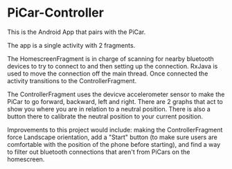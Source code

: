 # PiCar-Controller

This is the Android App that pairs with the PiCar.

The app is a single activity with 2 fragments. 

The HomescreenFragment is in charge of scanning for nearby bluetooth devices to try to connect to and then setting up the connection. RxJava is used to move the connection off the main thread. Once connected the activity transitions to the ControllerFragment. 

The ControllerFragment uses the devicve accelerometer sensor to make the PiCar to go forward, backward, left and right. There are 2 graphs that act to show you where you are in relation to a neutral position. There is also a button there to calibrate the neutral position to your current position. 

Improvements to this project would include: making the ControllerFragment force Landscape orientation, add a "Start" button (to make sure users are comfortable with the position of the phone before starting), and find a way to filter out bluetooth connections that aren't from PiCars on the homescreen.

